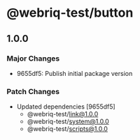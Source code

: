 # @webriq-test/button

## 1.0.0

### Major Changes

- 9655df5: Publish initial package version

### Patch Changes

- Updated dependencies [9655df5]
  - @webriq-test/link@1.0.0
  - @webriq-test/system@1.0.0
  - @webriq-test/scripts@1.0.0
